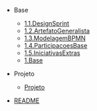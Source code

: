
- Base
  - [1.1.DesignSprint](Base/1.1.DesignSprint.md)
  - [1.2.ArtefatoGeneralista](Base/1.2.ArtefatoGeneralista.md)
  - [1.3.ModelagemBPMN](Base/1.3.ModelagemBPMN.md)
  - [1.4.ParticipacoesBase](Base/1.4.ParticipacoesBase.md)
  - [1.5.IniciativasExtras](Base/1.5.IniciativasExtras.md)
  - [1.Base](Base/1.Base.md)

- Projeto
  - [Projeto](Projeto/Projeto.md)

- [README](README.md)
